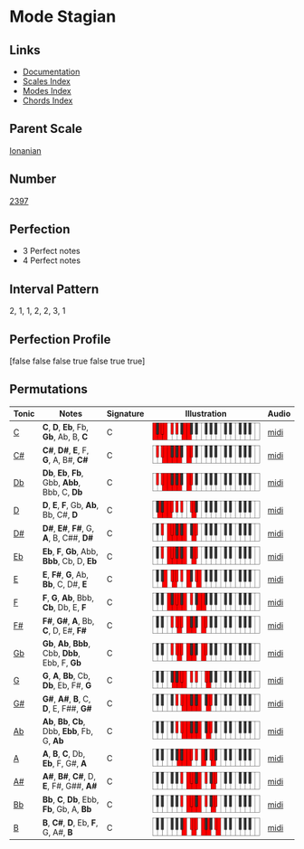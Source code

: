 # Mode Stagian

## Links

- [Documentation](index.md)
- [Scales Index](Scales.md)
- [Modes Index](Modes.md)
- [Chords Index](Chords.md)

## Parent Scale

[Ionanian](ScaleIonanian.md)

## Number

[2397](https://ianring.com/musictheory/scales/2397)

## Perfection

- 3 Perfect notes
- 4 Perfect notes

## Interval Pattern

2, 1, 1, 2, 2, 3, 1

## Perfection Profile

[false false false true false true true]

## Permutations

| Tonic | Notes | Signature | Illustration | Audio |
|-------|-------|-----------|--------------|-------|
| [C](ModeCNaturalStagian.md) | **C**, **D**, **Eb**, Fb, **Gb**, Ab, B, **C** | C | ![CNaturalStagian](ModeCNaturalStagian.png) | [midi](https://github.com/edipermadi/music/blob/main/docs/ModeCNaturalStagian.mid?raw=true) |
| [C#](ModeCSharpStagian.md) | **C#**, **D#**, **E**, F, **G**, A, B#, **C#** | C | ![CSharpStagian](ModeCSharpStagian.png) | [midi](https://github.com/edipermadi/music/blob/main/docs/ModeCSharpStagian.mid?raw=true) |
| [Db](ModeDFlatStagian.md) | **Db**, **Eb**, **Fb**, Gbb, **Abb**, Bbb, C, **Db** | C | ![DFlatStagian](ModeDFlatStagian.png) | [midi](https://github.com/edipermadi/music/blob/main/docs/ModeDFlatStagian.mid?raw=true) |
| [D](ModeDNaturalStagian.md) | **D**, **E**, **F**, Gb, **Ab**, Bb, C#, **D** | C | ![DNaturalStagian](ModeDNaturalStagian.png) | [midi](https://github.com/edipermadi/music/blob/main/docs/ModeDNaturalStagian.mid?raw=true) |
| [D#](ModeDSharpStagian.md) | **D#**, **E#**, **F#**, G, **A**, B, C##, **D#** | C | ![DSharpStagian](ModeDSharpStagian.png) | [midi](https://github.com/edipermadi/music/blob/main/docs/ModeDSharpStagian.mid?raw=true) |
| [Eb](ModeEFlatStagian.md) | **Eb**, **F**, **Gb**, Abb, **Bbb**, Cb, D, **Eb** | C | ![EFlatStagian](ModeEFlatStagian.png) | [midi](https://github.com/edipermadi/music/blob/main/docs/ModeEFlatStagian.mid?raw=true) |
| [E](ModeENaturalStagian.md) | **E**, **F#**, **G**, Ab, **Bb**, C, D#, **E** | C | ![ENaturalStagian](ModeENaturalStagian.png) | [midi](https://github.com/edipermadi/music/blob/main/docs/ModeENaturalStagian.mid?raw=true) |
| [F](ModeFNaturalStagian.md) | **F**, **G**, **Ab**, Bbb, **Cb**, Db, E, **F** | C | ![FNaturalStagian](ModeFNaturalStagian.png) | [midi](https://github.com/edipermadi/music/blob/main/docs/ModeFNaturalStagian.mid?raw=true) |
| [F#](ModeFSharpStagian.md) | **F#**, **G#**, **A**, Bb, **C**, D, E#, **F#** | C | ![FSharpStagian](ModeFSharpStagian.png) | [midi](https://github.com/edipermadi/music/blob/main/docs/ModeFSharpStagian.mid?raw=true) |
| [Gb](ModeGFlatStagian.md) | **Gb**, **Ab**, **Bbb**, Cbb, **Dbb**, Ebb, F, **Gb** | C | ![GFlatStagian](ModeGFlatStagian.png) | [midi](https://github.com/edipermadi/music/blob/main/docs/ModeGFlatStagian.mid?raw=true) |
| [G](ModeGNaturalStagian.md) | **G**, **A**, **Bb**, Cb, **Db**, Eb, F#, **G** | C | ![GNaturalStagian](ModeGNaturalStagian.png) | [midi](https://github.com/edipermadi/music/blob/main/docs/ModeGNaturalStagian.mid?raw=true) |
| [G#](ModeGSharpStagian.md) | **G#**, **A#**, **B**, C, **D**, E, F##, **G#** | C | ![GSharpStagian](ModeGSharpStagian.png) | [midi](https://github.com/edipermadi/music/blob/main/docs/ModeGSharpStagian.mid?raw=true) |
| [Ab](ModeAFlatStagian.md) | **Ab**, **Bb**, **Cb**, Dbb, **Ebb**, Fb, G, **Ab** | C | ![AFlatStagian](ModeAFlatStagian.png) | [midi](https://github.com/edipermadi/music/blob/main/docs/ModeAFlatStagian.mid?raw=true) |
| [A](ModeANaturalStagian.md) | **A**, **B**, **C**, Db, **Eb**, F, G#, **A** | C | ![ANaturalStagian](ModeANaturalStagian.png) | [midi](https://github.com/edipermadi/music/blob/main/docs/ModeANaturalStagian.mid?raw=true) |
| [A#](ModeASharpStagian.md) | **A#**, **B#**, **C#**, D, **E**, F#, G##, **A#** | C | ![ASharpStagian](ModeASharpStagian.png) | [midi](https://github.com/edipermadi/music/blob/main/docs/ModeASharpStagian.mid?raw=true) |
| [Bb](ModeBFlatStagian.md) | **Bb**, **C**, **Db**, Ebb, **Fb**, Gb, A, **Bb** | C | ![BFlatStagian](ModeBFlatStagian.png) | [midi](https://github.com/edipermadi/music/blob/main/docs/ModeBFlatStagian.mid?raw=true) |
| [B](ModeBNaturalStagian.md) | **B**, **C#**, **D**, Eb, **F**, G, A#, **B** | C | ![BNaturalStagian](ModeBNaturalStagian.png) | [midi](https://github.com/edipermadi/music/blob/main/docs/ModeBNaturalStagian.mid?raw=true) |
